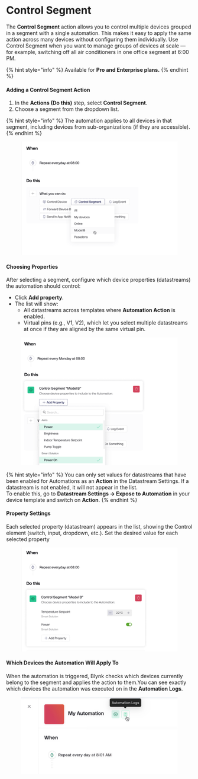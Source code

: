 # Control Segment

The **Control Segment** action allows you to control multiple devices grouped in a segment with a single automation. This makes it easy to apply the same action across many devices without configuring them individually. Use Control Segment when you want to manage groups of devices at scale — for example, switching off all air conditioners in one office segment at 6:00 PM.

{% hint style="info" %}
Available for **Pro and Enterprise plans.**
{% endhint %}

#### Adding a Control Segment Action

1. In the **Actions (Do this)** step, select **Control Segment**.
2. Choose a segment from the dropdown list.

{% hint style="info" %}
The automation applies to all devices in that segment, including devices from sub-organizations (if they are accessible).
{% endhint %}

<figure><img src="../../.gitbook/assets/control segment action.png" alt=""><figcaption></figcaption></figure>

#### Choosing Properties

After selecting a segment, configure which device properties (datastreams) the automation should control:

* Click **Add property**.
* The list will show:
  * All datastreams across templates where **Automation Action** is enabled.
  * Virtual pins (e.g., V1, V2), which let you select multiple datastreams at once if they are aligned by the same virtual pin.

<figure><img src="../../.gitbook/assets/control segment property.png" alt=""><figcaption></figcaption></figure>

{% hint style="info" %}
You can only set values for datastreams that have been enabled for Automations as an **Action** in the Datastream Settings. If a datastream is not enabled, it will not appear in the list.\
To enable this, go to **Datastream Settings → Expose to Automation** in your device template and switch on **Action**.
{% endhint %}

#### Property Settings

Each selected property (datastream) appears in the list, showing the Control element (switch, input, dropdown, etc.). Set the desired value for each selected property

<figure><img src="../../.gitbook/assets/control segment enter property.png" alt=""><figcaption></figcaption></figure>

#### Which Devices the Automation Will Apply To

When the automation is triggered, Blynk checks which devices currently belong to the segment and applies the action to them.You can see exactly which devices the automation was executed on in the **Automation Logs**.

<figure><img src="../../.gitbook/assets/automations log.png" alt=""><figcaption></figcaption></figure>
